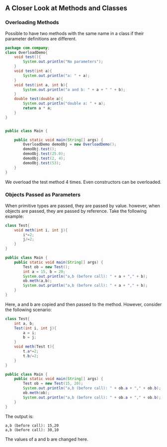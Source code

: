 ## A Closer Look at Methods and Classes

### Overloading Methods
Possible to have two methods with the same name in a class if their parameter definitions are different.

```java
package com.company;
class OverloadDemo{
    void test(){
        System.out.println("No parameters");
    }
    void test(int a){
        System.out.println("a: " + a);
    }
    void test(int a, int b){
        System.out.println("a and b: " + a + " " + b);
    }
    double test(double a){
        System.out.println("double a: " + a);
        return a * a;
    }
}


public class Main {

    public static void main(String[] args) {
	    OverloadDemo demoObj = new OverloadDemo();
        demoObj.test();
        demoObj.test(25.0);
        demoObj.test(2, 4);
        demoObj.test(53);
    }
}
```

We overload the test method 4 times. Even constructors can be overloaded.

### Objects Passed as Parameters
When primitive types are passed, they are passed by value. however, when objects are passed, they are passed by reference. Take the following example:

```java
class Test{
    void meth(int i, int j){
        i*=2;
        j/=2;
    }
}

public class Main {
    public static void main(String[] args) {
	    Test ob = new Test();
        int a = 15, b = 20;
        System.out.println("a,b (before call): " + a + "," + b);
        ob.meth(a,b);
        System.out.println("a,b (before call): " + a + "," + b);
    }
}
```
Here, a and b are copied and then passed to the method. However, consider the following scenario:

```java
class Test{
    int a, b;
    Test(int i, int j){
        a = i;
        b = j;
    }
    void meth(Test t){
        t.a*=2;
        t.b/=2;
    }
}

public class Main {
    public static void main(String[] args) {
	    Test ob = new Test(15, 20);
        System.out.println("a,b (before call): " + ob.a + "," + ob.b);
        ob.meth(ob);
        System.out.println("a,b (before call): " + ob.a + "," + ob.b);
    }
}
```
The output is:

```
a,b (before call): 15,20
a,b (before call): 30,10
```

The values of a and b are changed here.






